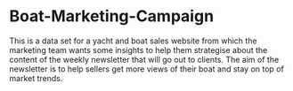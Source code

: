 # Boat-Marketing-Campaign
This is a data set for a yacht and boat sales website from which the marketing team wants some insights to help them strategise about the content of the weekly newsletter that will go out to clients. The aim of the newsletter is to help sellers get more views of their boat and stay on top of market trends.
